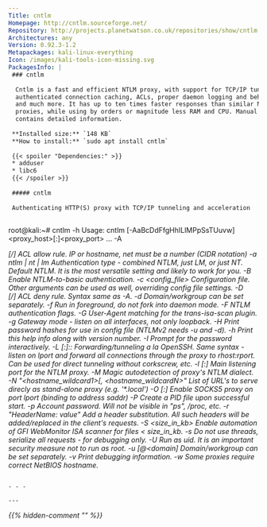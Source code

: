 ```yaml
---
Title: cntlm
Homepage: http://cntlm.sourceforge.net/
Repository: http://projects.planetwatson.co.uk/repositories/show/cntlm
Architectures: any
Version: 0.92.3-1.2
Metapackages: kali-linux-everything 
Icon: /images/kali-tools-icon-missing.svg
PackagesInfo: |
 ### cntlm
 
  Cntlm is a fast and efficient NTLM proxy, with support for TCP/IP tunneling,
  authenticated connection caching, ACLs, proper daemon logging and behaviour
  and much more. It has up to ten times faster responses than similar NTLM
  proxies, while using by orders or magnitude less RAM and CPU. Manual page
  contains detailed information.
 
 **Installed size:** `148 KB`  
 **How to install:** `sudo apt install cntlm`  
 
 {{< spoiler "Dependencies:" >}}
 * adduser
 * libc6 
 {{< /spoiler >}}
 
 ##### cntlm
 
 Authenticating HTTP(S) proxy with TCP/IP tunneling and acceleration
 
 ```
 root@kali:~# cntlm -h
 Usage: cntlm [-AaBcDdFfgHhILlMPpSsTUuvw] <proxy_host>[:]<proxy_port> ...
 	-A  <address>[/<net>]
 	    ACL allow rule. IP or hostname, net must be a number (CIDR notation)
 	-a  ntlm | nt | lm
 	    Authentication type - combined NTLM, just LM, or just NT. Default NTLM.
 	    It is the most versatile setting and likely to work for you.
 	-B  Enable NTLM-to-basic authentication.
 	-c  <config_file>
 	    Configuration file. Other arguments can be used as well, overriding
 	    config file settings.
 	-D  <address>[/<net>]
 	    ACL deny rule. Syntax same as -A.
 	-d  <domain>
 	    Domain/workgroup can be set separately.
 	-f  Run in foreground, do not fork into daemon mode.
 	-F  <flags>
 	    NTLM authentication flags.
 	-G  <pattern>
 	    User-Agent matching for the trans-isa-scan plugin.
 	-g  Gateway mode - listen on all interfaces, not only loopback.
 	-H  Print password hashes for use in config file (NTLMv2 needs -u and -d).
 	-h  Print this help info along with version number.
 	-I  Prompt for the password interactively.
 	-L  [<saddr>:]<lport>:<rhost>:<rport>
 	    Forwarding/tunneling a la OpenSSH. Same syntax - listen on lport
 	    and forward all connections through the proxy to rhost:rport.
 	    Can be used for direct tunneling without corkscrew, etc.
 	-l  [<saddr>:]<lport>
 	    Main listening port for the NTLM proxy.
 	-M  <testurl>
 	    Magic autodetection of proxy's NTLM dialect.
 	-N  "<hostname_wildcard1>[, <hostname_wildcardN>"
 	    List of URL's to serve direcly as stand-alone proxy (e.g. '*.local')
 	-O  [<saddr>:]<lport>
 	    Enable SOCKS5 proxy on port lport (binding to address saddr)
 	-P  <pidfile>
 	    Create a PID file upon successful start.
 	-p  <password>
 	    Account password. Will not be visible in "ps", /proc, etc.
 	-r  "HeaderName: value"
 	    Add a header substitution. All such headers will be added/replaced
 	    in the client's requests.
 	-S  <size_in_kb>
 	    Enable automation of GFI WebMonitor ISA scanner for files < size_in_kb.
 	-s  Do not use threads, serialize all requests - for debugging only.
 	-U  <uid>
 	    Run as uid. It is an important security measure not to run as root.
 	-u  <user>[@<domain]
 	    Domain/workgroup can be set separately.
 	-v  Print debugging information.
 	-w  <workstation>
 	    Some proxies require correct NetBIOS hostname.
 
 ```
 
 - - -
 
---
```

{{% hidden-comment "<!--Do not edit anything above this line-->" %}}
